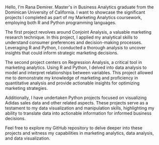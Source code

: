 Hello, I'm Rana Demirer. Master's in Business Analytics graduate from the Dominican University of California. I want to showcase the significant projects I completed as part of my Marketing Analytics coursework, employing both R and Python programming languages.

The first project revolves around Conjoint Analysis, a valuable marketing research technique. In this project, I applied my analytical skills to understand consumer preferences and decision-making processes. Leveraging R and Python, I conducted a thorough analysis to uncover insights that could inform strategic marketing decisions.

The second project centers on Regression Analysis, a critical tool in marketing analytics. Using R and Python, I delved into data analysis to model and interpret relationships between variables. This project allowed me to demonstrate my knowledge of marketing and proficiency in quantitative analysis and provide actionable insights for optimizing marketing strategies.

Additionally, I have undertaken Python projects focused on visualizing Adidas sales data and other related aspects. These projects serve as a testament to my data visualization and manipulation skills, highlighting my ability to translate data into actionable information for informed business decisions.

Feel free to explore my GitHub repository to delve deeper into these projects and witness my capabilities in marketing analytics, data analysis, and data visualization.




